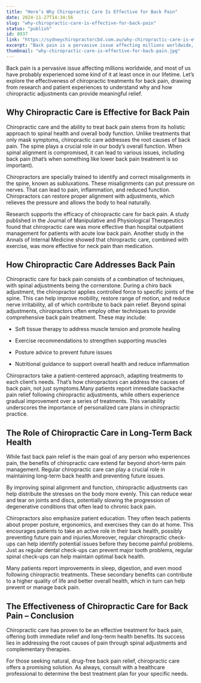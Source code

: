 ```yaml
---
title: "Here’s Why Chiropractic Care Is Effective for Back Pain"
date: 2024-11-27T14:34:56
slug: "why-chiropractic-care-is-effective-for-back-pain"
status: "publish"
id: 8937
link: "https://sydneychiropractorcbd.com.au/why-chiropractic-care-is-effective-for-back-pain/"
excerpt: "Back pain is a pervasive issue affecting millions worldwide, and most of us have probably experienced some kind of it at least once in our lifetime. Let’s explore the effectiveness of chiropractic treatments for back pain, drawing from research and patient experiences to understand why and how chiropractic adjustments can provide meaningful relief. Why Chiropractic […]"
thumbnail: "why-chiropractic-care-is-effective-for-back-pain.jpg"
---
```


Back pain is a pervasive issue affecting millions worldwide, and most of us have probably experienced some kind of it at least once in our lifetime. Let’s explore the effectiveness of chiropractic treatments for back pain, drawing from research and patient experiences to understand why and how chiropractic adjustments can provide meaningful relief.

## Why Chiropractic Care is Effective for Back Pain

Chiropractic care and the ability to treat back pain stems from its holistic approach to spinal health and overall body function. Unlike treatments that only mask symptoms, chiropractic care addresses the root causes of back pain. The spine plays a crucial role in our body’s overall function. When spinal alignment is compromised, it can lead to various issues, including back pain (that’s when something like lower back pain treatment is so important).

Chiropractors are specially trained to identify and correct misalignments in the spine, known as subluxations. These misalignments can put pressure on nerves. That can lead to pain, inflammation, and reduced function. Chiropractors can restore proper alignment with adjustments, which relieves the pressure and allows the body to heal naturally.

Research supports the efficacy of chiropractic care for back pain. A study published in the Journal of Manipulative and Physiological Therapeutics found that chiropractic care was more effective than hospital outpatient management for patients with acute low back pain. Another study in the Annals of Internal Medicine showed that chiropractic care, combined with exercise, was more effective for neck pain than medication.

## How Chiropractic Care Addresses Back Pain

Chiropractic care for back pain consists of a combination of techniques, with spinal adjustments being the cornerstone. During a chiro back adjustment, the chiropractor applies controlled force to specific joints of the spine. This can help improve mobility, restore range of motion, and reduce nerve irritability, all of which contribute to back pain relief. Beyond spinal adjustments, chiropractors often employ other techniques to provide comprehensive back pain treatment. These may include:

- Soft tissue therapy to address muscle tension and promote healing

- Exercise recommendations to strengthen supporting muscles

- Posture advice to prevent future issues

- Nutritional guidance to support overall health and reduce inflammation

Chiropractors take a patient-centered approach, adapting treatments to each client’s needs. That’s how chiropractors can address the causes of back pain, not just symptoms.Many patients report immediate backache pain relief following chiropractic adjustments, while others experience gradual improvement over a series of treatments. This variability underscores the importance of personalized care plans in chiropractic practice.

## The Role of Chiropractic Care in Long-Term Back Health

While fast back pain relief is the main goal of any person who experiences pain, the benefits of chiropractic care extend far beyond short-term pain management. Regular chiropractic care can play a crucial role in maintaining long-term back health and preventing future issues.

By improving spinal alignment and function, chiropractic adjustments can help distribute the stresses on the body more evenly. This can reduce wear and tear on joints and discs, potentially slowing the progression of degenerative conditions that often lead to chronic back pain.

Chiropractors also emphasize patient education. They often teach patients about proper posture, ergonomics, and exercises they can do at home. This encourages patients to take an active role in their back health, possibly preventing future pain and injuries.Moreover, regular chiropractic check-ups can help identify potential issues before they become painful problems. Just as regular dental check-ups can prevent major tooth problems, regular spinal check-ups can help maintain optimal back health.

Many patients report improvements in sleep, digestion, and even mood following chiropractic treatments. These secondary benefits can contribute to a higher quality of life and better overall health, which in turn can help prevent or manage back pain.

## The Effectiveness of Chiropractic Care for Back Pain – Conclusion

Chiropractic care has proven to be an effective treatment for back pain, offering both immediate relief and long-term health benefits. Its success lies in addressing the root causes of pain through spinal adjustments and complementary therapies.

For those seeking natural, drug-free back pain relief, chiropractic care offers a promising solution. As always, consult with a healthcare professional to determine the best treatment plan for your specific needs.
